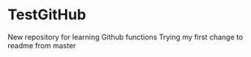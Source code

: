 # TestGitHub
New repository for learning Github functions
Trying my first change to readme from master
